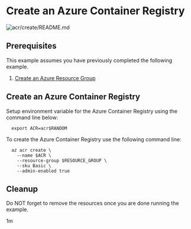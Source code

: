 
# Create an Azure Container Registry

![acr/create/README.md](https://github.com/manorrock/azure-examples/workflows/acr/create/README.md/badge.svg)

## Prerequisites

This example assumes you have previously completed the following example.

1. [Create an Azure Resource Group](../../group/create/)

## Create an Azure Container Registry

Setup environment variable for the Azure Container Registry using the command
line below:

<!-- workflow.cron(0 1 * * 2) -->
<!-- workflow.include(../../group/create/README.md) -->

<!-- workflow.skip() -->
```shell
  export ACR=acr$RANDOM
```

<!-- workflow.run()
if [[ -z $ACR ]]; then
  export ACR=acr$RANDOM
fi
  -->

To create the Azure Container Registry use the following command line:

```shell
  az acr create \
    --name $ACR \
    --resource-group $RESOURCE_GROUP \
    --sku Basic \
    --admin-enabled true
```

<!-- workflow.directOnly()
export RESULT=$(az acr show --name $ACR --resource-group $RESOURCE_GROUP --output tsv --query provisioningState)
az group delete --name $RESOURCE_GROUP --yes || true
if [[ "$RESULT" != Succeeded ]]; then
  echo "Azure Container Registry $ACR was not provisioned properly"
  exit 1
fi
  -->

## Cleanup

Do NOT forget to remove the resources once you are done running the example.

1m
